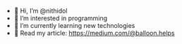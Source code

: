 - 👋 Hi, I’m @nithidol
- 👀 I’m interested in programming
- 🌱 I’m currently learning new technologies
- 🚀 Read my article: https://medium.com/@balloon.helps
<!---
nithidol/nithidol is a ✨ special ✨ repository because its `README.md` (this file) appears on your GitHub profile.
You can click the Preview link to take a look at your changes.
--->
